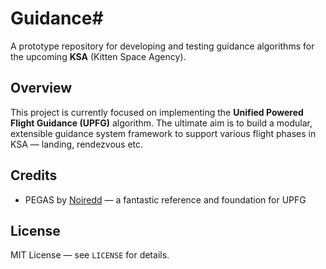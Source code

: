 # Guidance#

A prototype repository for developing and testing guidance algorithms for the upcoming **KSA** (Kitten Space Agency).

## Overview

This project is currently focused on implementing the **Unified Powered Flight Guidance (UPFG)** algorithm.
The ultimate aim is to build a modular, extensible guidance system framework to support various flight phases in KSA — landing, rendezvous etc.


## Credits

- PEGAS by [Noiredd](https://github.com/Noiredd/PEGAS) — a fantastic reference and foundation for UPFG

## License

MIT License — see `LICENSE` for details.
